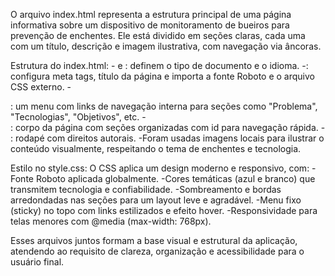O arquivo index.html representa a estrutura principal de uma página informativa sobre um dispositivo de monitoramento de bueiros para prevenção de enchentes. Ele está dividido em seções claras, cada uma com um título, descrição e imagem ilustrativa, com navegação via âncoras.

Estrutura do index.html:
-<!DOCTYPE html> e <html lang="pt-BR">: definem o tipo de documento e o idioma.
-<head>: configura meta tags, título da página e importa a fonte Roboto e o arquivo CSS externo.
-<nav>: um menu com links de navegação interna para seções como "Problema", "Tecnologias", "Objetivos", etc.
-<main>: corpo da página com seções organizadas com id para navegação rápida.
-<footer>: rodapé com direitos autorais.
-Foram usadas imagens locais para ilustrar o conteúdo visualmente, respeitando o tema de enchentes e tecnologia.

Estilo no style.css:
O CSS aplica um design moderno e responsivo, com:
-Fonte Roboto aplicada globalmente.
-Cores temáticas (azul e branco) que transmitem tecnologia e confiabilidade.
-Sombreamento e bordas arredondadas nas seções para um layout leve e agradável.
-Menu fixo (sticky) no topo com links estilizados e efeito hover.
-Responsividade para telas menores com @media (max-width: 768px).

Esses arquivos juntos formam a base visual e estrutural da aplicação, atendendo ao requisito de clareza, organização e acessibilidade para o usuário final.

